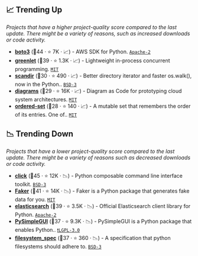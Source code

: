 ## 📈 Trending Up

_Projects that have a higher project-quality score compared to the last update. There might be a variety of reasons, such as increased downloads or code activity._

- <b><a href="https://github.com/boto/boto3">boto3</a></b> (🥇44 ·  ⭐ 7K · 📈) - AWS SDK for Python. <code><a href="http://bit.ly/3nYMfla">Apache-2</a></code>
- <b><a href="https://github.com/python-greenlet/greenlet">greenlet</a></b> (🥇39 ·  ⭐ 1.3K · 📈) - Lightweight in-process concurrent programming. <code><a href="http://bit.ly/34MBwT8">MIT</a></code>
- <b><a href="https://github.com/benhoyt/scandir">scandir</a></b> (🥉30 ·  ⭐ 490 · 📈) - Better directory iterator and faster os.walk(), now in the Python.. <code><a href="http://bit.ly/3aKzpTv">BSD-3</a></code>
- <b><a href="https://github.com/mingrammer/diagrams">diagrams</a></b> (🥉29 ·  ⭐ 16K · 📈) - Diagram as Code for prototyping cloud system architectures. <code><a href="http://bit.ly/34MBwT8">MIT</a></code>
- <b><a href="https://github.com/rspeer/ordered-set">ordered-set</a></b> (🥈28 ·  ⭐ 140 · 📈) - A mutable set that remembers the order of its entries. One of.. <code><a href="http://bit.ly/34MBwT8">MIT</a></code>

## 📉 Trending Down

_Projects that have a lower project-quality score compared to the last update. There might be a variety of reasons such as decreased downloads or code activity._

- <b><a href="https://github.com/pallets/click">click</a></b> (🥇45 ·  ⭐ 12K · 📉) - Python composable command line interface toolkit. <code><a href="http://bit.ly/3aKzpTv">BSD-3</a></code>
- <b><a href="https://github.com/joke2k/faker">Faker</a></b> (🥇41 ·  ⭐ 14K · 📉) - Faker is a Python package that generates fake data for you. <code><a href="http://bit.ly/34MBwT8">MIT</a></code>
- <b><a href="https://github.com/elastic/elasticsearch-py">elasticsearch</a></b> (🥇39 ·  ⭐ 3.5K · 📉) - Official Elasticsearch client library for Python. <code><a href="http://bit.ly/3nYMfla">Apache-2</a></code>
- <b><a href="https://github.com/PySimpleGUI/PySimpleGUI">PySimpleGUI</a></b> (🥈37 ·  ⭐ 9.3K · 📉) - PySimpleGUI is a Python package that enables Python.. <code><a href="http://bit.ly/37RvQcA">❗️LGPL-3.0</a></code>
- <b><a href="https://github.com/fsspec/filesystem_spec">filesystem_spec</a></b> (🥇37 ·  ⭐ 360 · 📉) - A specification that python filesystems should adhere to. <code><a href="http://bit.ly/3aKzpTv">BSD-3</a></code>

